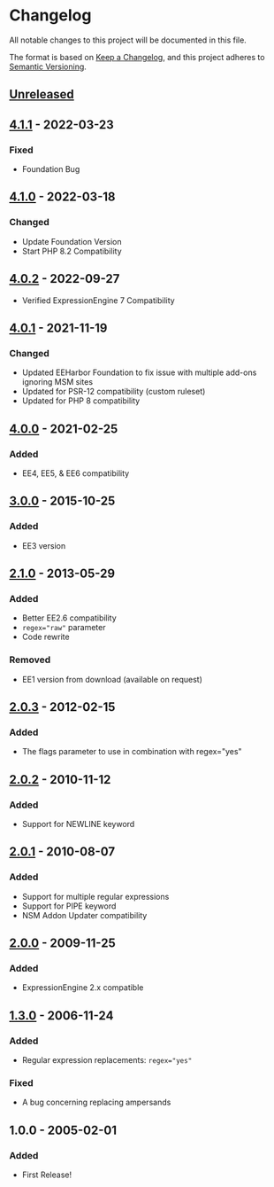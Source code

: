 # Changelog
All notable changes to this project will be documented in this file.

The format is based on [Keep a Changelog](https://keepachangelog.com/),
and this project adheres to [Semantic Versioning](https://semver.org/spec/v2.0.0.html).

## [Unreleased]


## [4.1.1] - 2022-03-23
### Fixed
- Foundation Bug

## [4.1.0] - 2022-03-18
### Changed
- Update Foundation Version
- Start PHP 8.2 Compatibility

## [4.0.2] - 2022-09-27
- Verified ExpressionEngine 7 Compatibility

## [4.0.1] - 2021-11-19
### Changed
- Updated EEHarbor Foundation to fix issue with multiple add-ons ignoring MSM sites
- Updated for PSR-12 compatibility (custom ruleset)
- Updated for PHP 8 compatibility

## [4.0.0] - 2021-02-25
### Added
- EE4, EE5, & EE6 compatibility

## [3.0.0] - 2015-10-25
### Added
- EE3 version

## [2.1.0] - 2013-05-29
### Added
- Better EE2.6 compatibility
- `regex="raw"` parameter
- Code rewrite

### Removed
- EE1 version from download (available on request)

## [2.0.3] - 2012-02-15
### Added
- The flags parameter to use in combination with regex="yes"

## [2.0.2] - 2010-11-12
### Added
- Support for NEWLINE keyword

## [2.0.1] - 2010-08-07
### Added
- Support for multiple regular expressions
- Support for PIPE keyword
- NSM Addon Updater compatibility

## [2.0.0] - 2009-11-25
### Added
- ExpressionEngine 2.x compatible

## [1.3.0] - 2006-11-24
### Added
- Regular expression replacements: `regex="yes"`

### Fixed
- A bug concerning replacing ampersands

## 1.0.0 - 2005-02-01
### Added
- First Release!

[Unreleased]: https://github.com/packettide/wygwam/compare/v4.1.1...HEAD
[4.1.1]: https://github.com/packettide/wygwam/compare/v4.1.0...v4.1.1
[4.1.0]: https://github.com/packettide/wygwam/compare/v4.0.2...v4.1.0
[4.0.2]: https://github.com/packettide/wygwam/compare/v4.0.1...v4.0.2
[4.0.1]: https://github.com/packettide/wygwam/compare/v4.0.0...v4.0.1
[4.0.0]: https://github.com/packettide/wygwam/compare/v3.0.0...v4.0.0
[3.0.0]: https://github.com/packettide/wygwam/compare/v2.1.0...v3.0.0
[2.1.0]: https://github.com/packettide/wygwam/compare/v2.0.3...v2.1.0
[2.0.3]: https://github.com/packettide/wygwam/compare/v2.0.2...v2.0.3
[2.0.2]: https://github.com/packettide/wygwam/compare/v2.0.1...v2.0.2
[2.0.1]: https://github.com/packettide/wygwam/compare/v2.0.0...v2.0.1
[2.0.0]: https://github.com/packettide/wygwam/compare/v1.3.0...v2.0.0
[1.3.0]: https://github.com/packettide/wygwam/compare/v1.0.0...v1.3.0